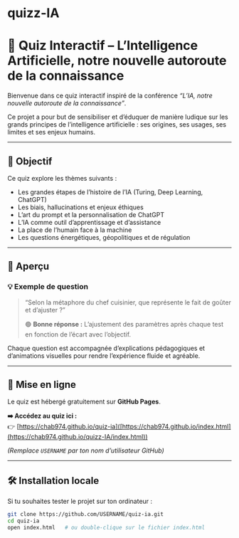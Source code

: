 # quizz-IA
# 🤖 Quiz Interactif – L’Intelligence Artificielle, notre nouvelle autoroute de la connaissance

Bienvenue dans ce quiz interactif inspiré de la conférence *“L’IA, notre nouvelle autoroute de la connaissance”*.

Ce projet a pour but de sensibiliser et d’éduquer de manière ludique sur les grands principes de l’intelligence artificielle : ses origines, ses usages, ses limites et ses enjeux humains.

---

## 🎯 Objectif
Ce quiz explore les thèmes suivants :
- Les grandes étapes de l’histoire de l’IA (Turing, Deep Learning, ChatGPT)
- Les biais, hallucinations et enjeux éthiques
- L’art du prompt et la personnalisation de ChatGPT
- L’IA comme outil d’apprentissage et d’assistance
- La place de l’humain face à la machine
- Les questions énergétiques, géopolitiques et de régulation

---

## 🧩 Aperçu

### 💡 Exemple de question
> “Selon la métaphore du chef cuisinier, que représente le fait de goûter et d’ajuster ?”
>  
> 🟢 **Bonne réponse :** L’ajustement des paramètres après chaque test en fonction de l’écart avec l’objectif.

Chaque question est accompagnée d’explications pédagogiques et d’animations visuelles pour rendre l’expérience fluide et agréable.

---

## 🚀 Mise en ligne

Le quiz est hébergé gratuitement sur **GitHub Pages**.

**➡️ Accédez au quiz ici :**  
👉 [https://chab974.github.io/quiz-ia]([https://chab974.github.io/index.html](https://chab974.github.io/quizz-IA/index.html))

*(Remplace `USERNAME` par ton nom d’utilisateur GitHub)*

---

## 🛠️ Installation locale

Si tu souhaites tester le projet sur ton ordinateur :

```bash
git clone https://github.com/USERNAME/quiz-ia.git
cd quiz-ia
open index.html   # ou double-clique sur le fichier index.html
